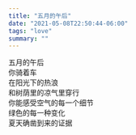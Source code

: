 ```yaml
---
title: "五月的午后"
date: "2021-05-08T22:50:44-06:00"
tags: "love"
summary: ""
---
```

五月的午后\
你骑着车\
在阳光下的热浪\
和树荫里的凉气里穿行\
你能感受空气的每一个细节\
绿色的每一种变化\
夏天确凿到来的证据
